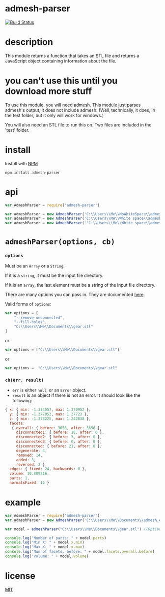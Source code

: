 # admesh-parser

[![Build Status](https://travis-ci.org/ArtskydJ/admesh-parser.svg?branch=master)](https://travis-ci.org/ArtskydJ/admesh-parser)

# description

This module returns a function that takes an STL file and returns a JavaScript object containing information about the file. 

# you can't use this until you download more stuff

To use this module, you will need [admesh](https://sites.google.com/a/varlog.com/www/admesh-htm). This module just parses admesh's output, it does not include admesh. (Well, technically, it does, in the test folder, but it only will work for windows.)

You will also need an STL file to run this on. Two files are included in the 'test' folder.

# install

Install with [NPM](http://nodejs.org)

	npm install admesh-parser

# api

```js
var AdmeshParser = require('admesh-parser')

var admeshParser = new AdmeshParser('C:\\Users\\Me\\NoWhiteSpace\\admesh.exe') //Admesh Directory
var admeshParser = new AdmeshParser('C:\\Users\\Me\\White space\\admesh.exe') //NO THIS WILL NOT WORK! (Note the space.)
var admeshParser = new AdmeshParser('"C:\\Users\\Me\\White space\\admesh.exe"') //This should work even with the space. (Note the double quotes.)
```

# `admeshParser(options, cb)`

### `options`
Must be an `Array` or a `String`.

If it is a `string`, it must be the input file directory.

If it is an `array`, the last element must be a string of the input file directory.

There are many options you can pass in. They are documented [here](http://www.varlog.com/admesh-htm/ADMESH_DOC.TXT?attredirects=0).

Valid forms of `options`:

```js
var options = [
	"--remove-unconnected",
	"--fill-holes",
	"C:\\Users\\Me\\Documents\\gear.stl"
]
```
or
```js
var options = ["C:\\Users\\Me\\Documents\\gear.stl"]
```
or
```js
var options =  "C:\\Users\\Me\\Documents\\gear.stl"
```

### `cb(err, result)`

- `err` is either `null`, or an `Error` object.
- `result` is an object if there is not an error. It should look like the following:

```js
{ x: { min: -1.334557, max: 1.370952 },
  y: { min: -1.377953, max: 1.37723 },
  z: { min: -1.373225, max: 1.242838 },
  facets: 
   { overall: { before: 3656, after: 3656 },
     disconnected1: { before: 18, after: 0 },
     disconnected2: { before: 3, after: 0 },
     disconnected3: { before: 0, after: 0 },
     disconnected: { before: 21, after: 0 },
     degenerate: 4,
     removed: 14,
     added: 3,
     reversed: 2 },
  edges: { fixed: 24, backwards: 0 },
  volume: 10.889216,
  parts: 1,
  normalsFixed: 12 }
```

# example

```js
var AdmeshParser = require('admesh-parser')
var admeshParser = new AdmeshParser('C:\\Users\\Me\\Documents\\admesh.exe') //Admesh Directory

var model = admeshParser("C:\\Users\\Me\\Documents\\gear.stl") //Options (model dir)

console.log("Number of parts: " + model.parts)
console.log("Min X: " + model.x.min)
console.log("Max X: " + model.x.max)
console.log("Num of facets, before: " + model.facets.overall.before)
console.log("Volume: " + model.volume)
```

# license

[MIT](http://opensource.org/licenses/MIT)

